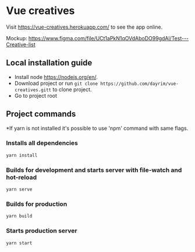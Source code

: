 # Vue creatives

Visit https://vue-creatives.herokuapp.com/ to see the app online. 


Mockup: https://www.figma.com/file/UCt1aPkN1qOVdAboDO99gdAl/Test---Creative-list

## Local installation guide

- Install node https://nodejs.org/en/.
- Download project or run `git clone https://github.com/dayrim/vue-creatives.gitt` to clone project.
- Go to project root

## Project commands
*If yarn is not installed it's possible to use 'npm' command with same flags.

### Installs all dependencies
```
yarn install
```
### Builds for development and starts server with file-watch and hot-reload
```
yarn serve
```
### Builds for production
```
yarn build
```
### Starts production server
```
yarn start
```

